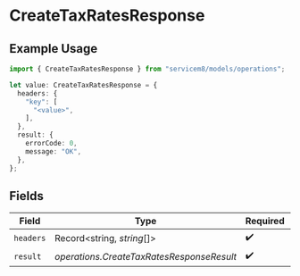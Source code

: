 # CreateTaxRatesResponse

## Example Usage

```typescript
import { CreateTaxRatesResponse } from "servicem8/models/operations";

let value: CreateTaxRatesResponse = {
  headers: {
    "key": [
      "<value>",
    ],
  },
  result: {
    errorCode: 0,
    message: "OK",
  },
};
```

## Fields

| Field                                     | Type                                      | Required                                  | Description                               |
| ----------------------------------------- | ----------------------------------------- | ----------------------------------------- | ----------------------------------------- |
| `headers`                                 | Record<string, *string*[]>                | :heavy_check_mark:                        | N/A                                       |
| `result`                                  | *operations.CreateTaxRatesResponseResult* | :heavy_check_mark:                        | N/A                                       |